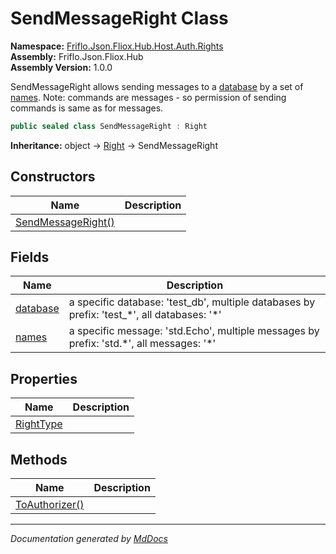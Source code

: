 ﻿<!--  
  <auto-generated>   
    The contents of this file were generated by a tool.  
    Changes to this file may be list if the file is regenerated  
  </auto-generated>   
-->

# SendMessageRight Class

**Namespace:** [Friflo.Json.Fliox.Hub.Host.Auth.Rights](../index.md)  
**Assembly:** Friflo.Json.Fliox.Hub  
**Assembly Version:** 1.0.0

SendMessageRight allows sending messages to a [database](fields/database.md) by a set of [names](fields/names.md).            Note: commands are messages \- so permission of sending commands is same as for messages.

```csharp
public sealed class SendMessageRight : Right
```

**Inheritance:** object → [Right](../Right/index.md) → SendMessageRight

## Constructors

| Name                                        | Description |
| ------------------------------------------- | ----------- |
| [SendMessageRight()](constructors/index.md) |             |

## Fields

| Name                           | Description                                                                                    |
| ------------------------------ | ---------------------------------------------------------------------------------------------- |
| [database](fields/database.md) | a specific database: 'test\_db', multiple databases by prefix: 'test\_\*', all databases: '\*' |
| [names](fields/names.md)       | a specific message: 'std.Echo', multiple messages by prefix: 'std.\*', all messages: '\*'      |

## Properties

| Name                                 | Description |
| ------------------------------------ | ----------- |
| [RightType](properties/RightType.md) |             |

## Methods

| Name                                      | Description |
| ----------------------------------------- | ----------- |
| [ToAuthorizer()](methods/ToAuthorizer.md) |             |

___

*Documentation generated by [MdDocs](https://github.com/ap0llo/mddocs)*
